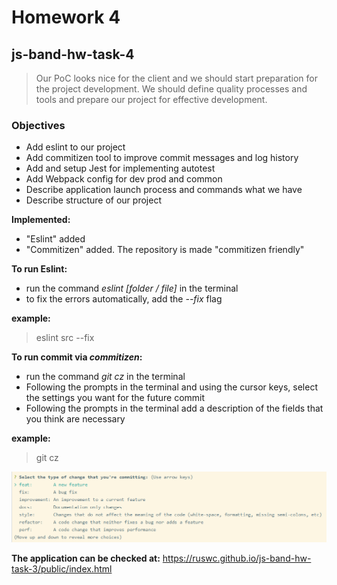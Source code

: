 # Homework 4
## js-band-hw-task-4

> Our PoC looks nice for the client and we should start preparation for the project development. We should define quality processes and tools and prepare our project for effective development.


### Objectives
- Add eslint to our project
- Add commitizen tool to improve commit messages and log history
- Add and setup Jest for implementing autotest
- Add Webpack config for dev prod and common
- Describe application launch process and commands what we have
- Describe structure of our project

**Implemented:**
- "Eslint" added
- "Commitizen" added. The repository is made "commitizen friendly"

**To run Eslint:**
- run the command *eslint [folder / file]* in the terminal
- to fix the errors automatically, add the *--fix* flag

**example:**
> eslint src --fix

**To run commit via *commitizen*:**
- run the command *git cz* in the terminal
- Following the prompts in the terminal and using the cursor keys, select the settings you want for the future commit
- Following the prompts in the terminal add a description of the fields that you think are necessary

**example:**
> git cz

![The appearance of the terminal when working with commitizen](https://github.com/ruswc/js-band-hw-task-4/blob/master/gitcz.png)


**The application can be checked at:** https://ruswc.github.io/js-band-hw-task-3/public/index.html
